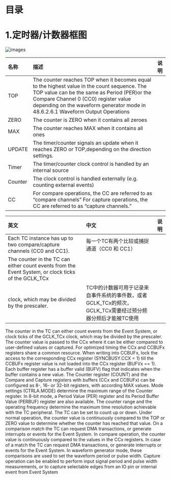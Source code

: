 
# 目录

# 1.定时器/计数器框图
![images](https://github.com/yuchengstudio/SAME54/blob/master/Timer_Counter/pictures/timer002.jpg)

| 名称 | 描述 | 说明 | 
| :----- | :----- | :----- |
 | TOP | The counter reaches TOP when it becomes equal to the highest value in the count sequence. The TOP value can be the same as Period (PER)or the Compare Channel 0 (CC0) register value depending on the waveform generator mode in 48.6.2.6.1 Waveform Output Operations | 
 | ZERO | The counter is ZERO when it contains all zeroes |  
 | MAX | The counter reaches MAX when it contains all ones |  
 | UPDATE | The timer/counter signals an update when it reaches ZERO or TOP,depending on the direction settings.|
 | Timer | The timer/counter clock control is handled by an internal source |
 | Counter | The clock control is handled externally (e.g. counting external events) |
 | CC | For compare operations, the CC are referred to as “compare channels” For capture operations, the CC are referred to as “capture channels.”|


| 英文 | 中文 | 说明 | 
| :-------- | :----- | :----- |
| Each TC instance has up to two compare/capture channels (CC0 and CC1). | 每一个TC有两个比较或捕捉通道（CC0 和 CC1）|  |
| The counter in the TC can either count events from the Event System, or clock ticks of the GCLK_TCx
clock, which may be divided by the prescaler.| TC中的计数器可用于记录来自事件系统的事件数，或者GCLK_TCx的频次，GCLK_TCx需要经过预分频器分频后才能被TC使用 ||


The counter in the TC can either count events from the Event System, or clock ticks of the GCLK_TCx
clock, which may be divided by the prescaler.
The counter value is passed to the CCx where it can be either compared to user-defined values or
captured.
For optimized timing the CCx and CCBUFx registers share a common resource. When writing into
CCBUFx, lock the access to the corresponding CCx register (SYNCBUSY.CCX = 1) till the CCBUFx
register value is not loaded into the CCx register (BUFVx == 1). Each buffer register has a buffer valid
(BUFV) flag that indicates when the buffer contains a new value.
The Counter register (COUNT) and the Compare and Capture registers with buffers (CCx and CCBUFx)
can be configured as 8-, 16- or 32-bit registers, with according MAX values. Mode settings
(CTRLA.MODE) determine the maximum range of the Counter register.
In 8-bit mode, a Period Value (PER) register and its Period Buffer Value (PERBUF) register are also
available. The counter range and the operating frequency determine the maximum time resolution
achievable with the TC peripheral.
The TC can be set to count up or down. Under normal operation, the counter value is continuously
compared to the TOP or ZERO value to determine whether the counter has reached that value. On a
comparison match the TC can request DMA transactions, or generate interrupts or events for the Event
System.
In compare operation, the counter value is continuously compared to the values in the CCx registers. In
case of a match the TC can request DMA transactions, or generate interrupts or events for the Event
System. In waveform generator mode, these comparisons are used to set the waveform period or pulse
width.
Capture operation can be enabled to perform input signal period and pulse width measurements, or to
capture selectable edges from an IO pin or internal event from Event System
